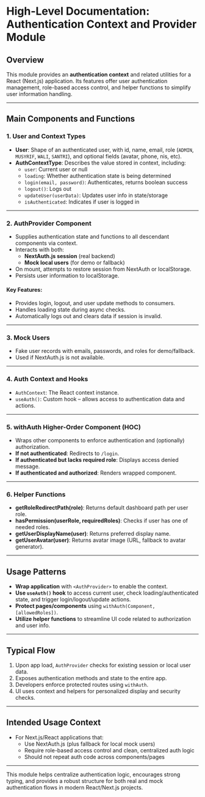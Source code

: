 # High-Level Documentation: Authentication Context and Provider Module

## Overview

This module provides an **authentication context** and related utilities for a React (Next.js) application. Its features offer user authentication management, role-based access control, and helper functions to simplify user information handling.

---

## Main Components and Functions

### 1. **User and Context Types**

- **User**: Shape of an authenticated user, with id, name, email, role (`ADMIN`, `MUSYRIF`, `WALI`, `SANTRI`), and optional fields (avatar, phone, nis, etc).
- **AuthContextType**: Describes the value stored in context, including:
  - `user`: Current user or null
  - `loading`: Whether authentication state is being determined
  - `login(email, password)`: Authenticates, returns boolean success
  - `logout()`: Logs out
  - `updateUser(userData)`: Updates user info in state/storage
  - `isAuthenticated`: Indicates if user is logged in

---

### 2. **AuthProvider Component**

- Supplies authentication state and functions to all descendant components via context.
- Interacts with both:
  - **NextAuth.js session** (real backend)
  - **Mock local users** (for demo or fallback)
- On mount, attempts to restore session from NextAuth or localStorage.
- Persists user information to localStorage.

#### Key Features:

- Provides login, logout, and user update methods to consumers.
- Handles loading state during async checks.
- Automatically logs out and clears data if session is invalid.

---

### 3. **Mock Users**

- Fake user records with emails, passwords, and roles for demo/fallback.
- Used if NextAuth.js is not available.

---

### 4. **Auth Context and Hooks**

- `AuthContext`: The React context instance.
- `useAuth()`: Custom hook – allows access to authentication data and actions.

---

### 5. **withAuth Higher-Order Component (HOC)**

- Wraps other components to enforce authentication and (optionally) authorization.
- **If not authenticated**: Redirects to `/login`.
- **If authenticated but lacks required role**: Displays access denied message.
- **If authenticated and authorized**: Renders wrapped component.

---

### 6. **Helper Functions**

- **getRoleRedirectPath(role)**: Returns default dashboard path per user role.
- **hasPermission(userRole, requiredRoles)**: Checks if user has one of needed roles.
- **getUserDisplayName(user)**: Returns preferred display name.
- **getUserAvatar(user)**: Returns avatar image (URL, fallback to avatar generator).

---

## Usage Patterns

- **Wrap application** with `<AuthProvider>` to enable the context.
- **Use `useAuth()` hook** to access current user, check loading/authenticated state, and trigger login/logout/update actions.
- **Protect pages/components** using `withAuth(Component, [allowedRoles])`.
- **Utilize helper functions** to streamline UI code related to authorization and user info.

---

## Typical Flow

1. Upon app load, `AuthProvider` checks for existing session or local user data.
2. Exposes authentication methods and state to the entire app.
3. Developers enforce protected routes using `withAuth`.
4. UI uses context and helpers for personalized display and security checks.

---

## Intended Usage Context

- For Next.js/React applications that:
  - Use NextAuth.js (plus fallback for local mock users)
  - Require role-based access control and clean, centralized auth logic
  - Should not repeat auth code across components/pages

---

This module helps centralize authentication logic, encourages strong typing, and provides a robust structure for both real and mock authentication flows in modern React/Next.js projects.
